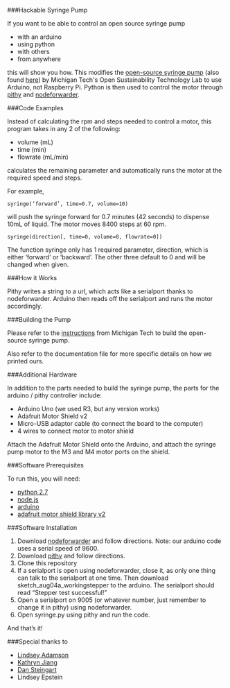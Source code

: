 ###Hackable Syringe Pump

If you want to be able to control an open source syringe pump
* with an arduino
* using python
* with others
* from anywhere

this will show you how. This modifies the [open-source syringe pump](http://www.appropedia.org/Open-source_syringe_pump) (also found [here](http://journals.plos.org/plosone/article?id=10.1371/journal.pone.0107216)) by Michigan Tech's Open Sustainability Technology Lab to use Arduino, not Raspberry Pi. Python is then used to control the motor through [pithy](https://github.com/dansteingart/pithy) and [nodeforwarder](https://github.com/dansteingart/nodeforwarder). 

###Code Examples

Instead of calculating the rpm and steps needed to control a motor, this program takes in any 2 of the following:
* volume (mL)
* time (min)
* flowrate (mL/min)

calculates the remaining parameter and automatically runs the motor at the required speed and steps. 

For example,

	syringe(‘forward’, time=0.7, volume=10)

will push the syringe forward for 0.7 minutes (42 seconds) to dispense 10mL of liquid. The motor moves 8400 steps at 60 rpm. 

	syringe(direction[, time=0, volume=0, flowrate=0])

The function syringe only has 1 required parameter, direction, which is either ‘forward’ or ‘backward’. The other three default to 0 and will be changed when given. 

###How it Works

Pithy writes a string to a url, which acts like a serialport thanks to nodeforwarder. Arduino then reads off the serialport and runs the motor accordingly. 


###Building the Pump

Please refer to the [instructions](http://www.appropedia.org/Open-source_syringe_pump) from Michigan Tech to build the open-source syringe pump.

Also refer to the documentation file for more specific details on how we printed ours. 

###Additional Hardware

In addition to the parts needed to build the syringe pump, the parts for the arduino / pithy controller include:
* Arduino Uno (we used R3, but any version works)
* Adafruit Motor Shield v2
* Micro-USB adaptor cable (to connect the board to the computer)
* 4 wires to connect motor to motor shield

Attach the Adafruit Motor Shield onto the Arduino, and attach the syringe pump motor to the M3 and M4 motor ports on the shield. 

###Software Prerequisites

To run this, you will need:
* [python 2.7](https://www.python.org/downloads/)
* [node.js](https://nodejs.org/)
* [arduino](https://www.arduino.cc/en/Main/Software)
* [adafruit motor shield library v2](https://learn.adafruit.com/adafruit-motor-shield-v2-for-arduino/install-software)

###Software Installation

1. Download [nodeforwarder](https://github.com/dansteingart/nodeforwarder) and follow directions. Note: our arduino code uses a serial speed of 9600.
2. Download [pithy](https://github.com/dansteingart/pithy) and follow directions. 
3. Clone this repository 
4. If a serialport is open using nodeforwarder, close it, as only one thing can talk to the serialport at one time. Then download sketch_aug04a_workingstepper to the arduino. The serialport should read “Stepper test successful!”
5. Open a serialport on 9005 (or whatever number, just remember to change it in pithy) using nodeforwarder.
6. Open syringe.py using pithy and run the code. 

And that’s it! 

###Special thanks to

* [Lindsey Adamson](https://github.com/LindseyCAdamson)
* [Kathryn Jiang](https://github.com/kjiang8)
* [Dan Steingart](https://github.com/dansteingart)
* Lindsey Epstein

